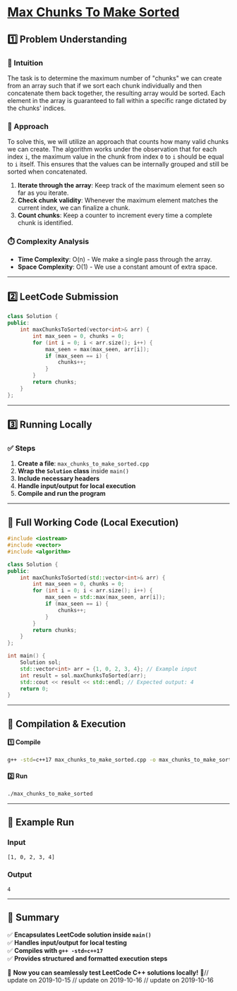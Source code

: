 # **[Max Chunks To Make Sorted](https://leetcode.com/problems/max-chunks-to-make-sorted/description/)**  

## **1️⃣ Problem Understanding**  
### **📌 Intuition**  
The task is to determine the maximum number of "chunks" we can create from an array such that if we sort each chunk individually and then concatenate them back together, the resulting array would be sorted. Each element in the array is guaranteed to fall within a specific range dictated by the chunks' indices.

### **🚀 Approach**  
To solve this, we will utilize an approach that counts how many valid chunks we can create. The algorithm works under the observation that for each index `i`, the maximum value in the chunk from index `0` to `i` should be equal to `i` itself. This ensures that the values can be internally grouped and still be sorted when concatenated.

1. **Iterate through the array**: Keep track of the maximum element seen so far as you iterate.
2. **Check chunk validity**: Whenever the maximum element matches the current index, we can finalize a chunk.
3. **Count chunks**: Keep a counter to increment every time a complete chunk is identified.

### **⏱️ Complexity Analysis**  
- **Time Complexity**: O(n) - We make a single pass through the array.
- **Space Complexity**: O(1) - We use a constant amount of extra space.

---  

## **2️⃣ LeetCode Submission**  
```cpp
class Solution {
public:
    int maxChunksToSorted(vector<int>& arr) {
        int max_seen = 0, chunks = 0;
        for (int i = 0; i < arr.size(); i++) {
            max_seen = max(max_seen, arr[i]);
            if (max_seen == i) {
                chunks++;
            }
        }
        return chunks;
    }
};  
```  

---  

## **3️⃣ Running Locally**  
### **✅ Steps**  
1. **Create a file**: `max_chunks_to_make_sorted.cpp`  
2. **Wrap the `Solution` class** inside `main()`  
3. **Include necessary headers**  
4. **Handle input/output for local execution**  
5. **Compile and run the program**  

---  

## **📝 Full Working Code (Local Execution)**  
```cpp
#include <iostream>
#include <vector>
#include <algorithm>

class Solution {
public:
    int maxChunksToSorted(std::vector<int>& arr) {
        int max_seen = 0, chunks = 0;
        for (int i = 0; i < arr.size(); i++) {
            max_seen = std::max(max_seen, arr[i]);
            if (max_seen == i) {
                chunks++;
            }
        }
        return chunks;
    }
};

int main() {
    Solution sol;
    std::vector<int> arr = {1, 0, 2, 3, 4}; // Example input
    int result = sol.maxChunksToSorted(arr);
    std::cout << result << std::endl; // Expected output: 4
    return 0;
}  
```  

---  

## **🔧 Compilation & Execution**  
#### **1️⃣ Compile**  
```bash
g++ -std=c++17 max_chunks_to_make_sorted.cpp -o max_chunks_to_make_sorted
```  

#### **2️⃣ Run**  
```bash
./max_chunks_to_make_sorted
```  

---  

## **🎯 Example Run**  
### **Input**  
```
[1, 0, 2, 3, 4]
```  
### **Output**  
```
4
```  

---  

## **📌 Summary**  
✅ **Encapsulates LeetCode solution inside `main()`**  
✅ **Handles input/output for local testing**  
✅ **Compiles with `g++ -std=c++17`**  
✅ **Provides structured and formatted execution steps**  

🚀 **Now you can seamlessly test LeetCode C++ solutions locally!** 🚀// update on 2019-10-15
// update on 2019-10-16
// update on 2019-10-16

